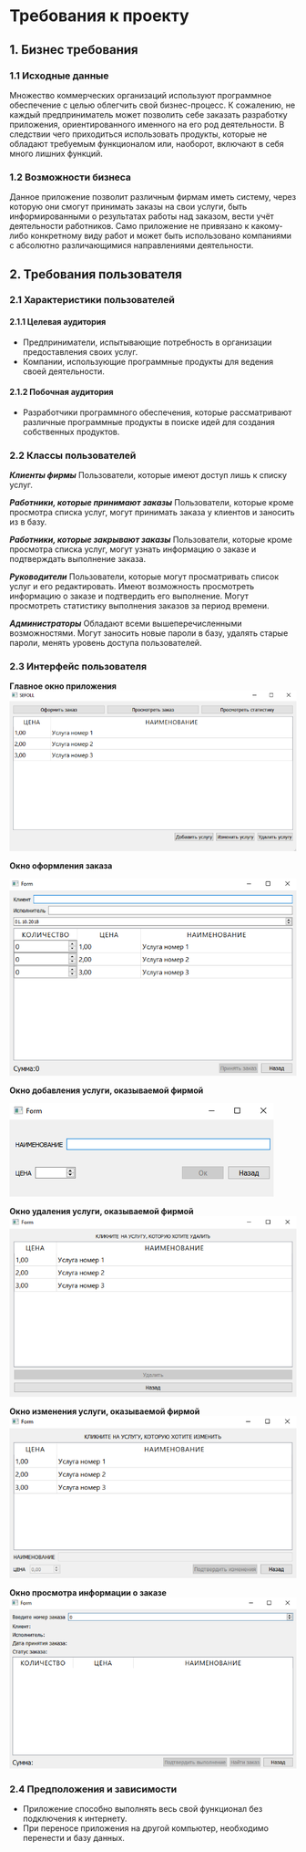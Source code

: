 # Требования к проекту
## 1. Бизнес требования
### 1.1 Исходные данные
Множество коммерческих организаций используют программное обеспечение с целью облегчить свой бизнес-процесс. К сожалению, не каждый предприниматель может позволить себе заказать разработку приложения, ориентированного именного на его род деятельности. В следствии чего приходиться использовать продукты, которые не обладают требуемым функционалом или, наоборот, включают в себя много лишних функций.
### 1.2 Возможности бизнеса
Данное приложение позволит различным фирмам иметь систему, через которую они смогут принимать заказы на свои услуги, быть информированными о результатах работы над заказом, вести учёт деятельности работников. Само приложение не привязано к какому-либо конкретному виду работ и может быть использовано компаниями с абсолютно различающимися направлениями деятельности.

## 2. Требования пользователя
### 2.1 Характеристики пользователей
#### 2.1.1 Целевая аудитория
* Предприниматели, испытывающие потребность в организации предоставления своих услуг.
* Компании, использующие программные продукты для ведения своей деятельности. 
#### 2.1.2 Побочная аудитория
* Разработчики программного обеспечения, которые рассматривают различные программные продукты в поиске идей для создания собственных продуктов.
### 2.2 Классы пользователей
***Клиенты фирмы*** 
Пользователи, которые имеют доступ лишь к списку услуг.

***Работники, которые принимают заказы***
Пользователи, которые кроме просмотра списка услуг, могут принимать заказа у клиентов и заносить из в базу.

***Работники, которые закрывают заказы***
Пользователи, которые кроме просмотра списка услуг, могут узнать информацию о заказе и подтверждать выполнение заказа.

***Руководители***
Пользователи, которые могут просматривать список услуг и его редактировать. Имеют возможность просмотреть информацию о заказе и подтвердить его выполнение. Могут просмотреть статистику выполнения заказов за период времени.

***Администраторы***
Обладают всеми вышеперечисленными возможностями. Могут заносить новые пароли в базу, удалять старые пароли, менять уровень доступа пользователей.

### 2.3 Интерфейс пользователя
 **Главное окно приложения**
 ![enter image description here](https://github.com/Alex-Sidorov/SEFOLL/blob/master/mockups/main_window.PNG?raw=true)
 
 **Окно оформления заказа**
 
![enter image description here](https://github.com/Alex-Sidorov/SEFOLL/blob/master/mockups/execution_of_order.PNG?raw=true)

**Окно добавления услуги, оказываемой фирмой**

![](https://github.com/Alex-Sidorov/SEFOLL/blob/master/mockups/add_service.PNG?raw=true)

**Окно удаления услуги, оказываемой фирмой**
![](https://github.com/Alex-Sidorov/SEFOLL/blob/master/mockups/delete_service.PNG?raw=true)

**Окно изменения услуги, оказываемой фирмой**
![](https://github.com/Alex-Sidorov/SEFOLL/blob/master/mockups/change_service.PNG?raw=true)

**Окно просмотра информации о заказе**
![](https://github.com/Alex-Sidorov/SEFOLL/blob/master/mockups/show_order.PNG?raw=true)

### 2.4 Предположения и зависимости
* Приложение способно выполнять весь свой функционал без подключения к интернету.
* При переносе приложения на другой компьютер, необходимо перенести и базу данных.
